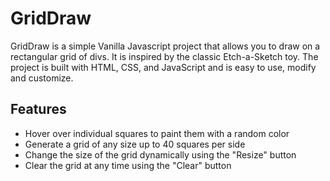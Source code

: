 # GridDraw
GridDraw is a simple Vanilla Javascript project that allows you to draw on a rectangular grid of divs. It is inspired by the classic Etch-a-Sketch toy. The project is built with HTML, CSS, and JavaScript and is easy to use, modify and customize.
## Features
- Hover over individual squares to paint them with a random color
- Generate a grid of any size up to 40 squares per side
- Change the size of the grid dynamically using the "Resize" button
- Clear the grid at any time using the "Clear" button